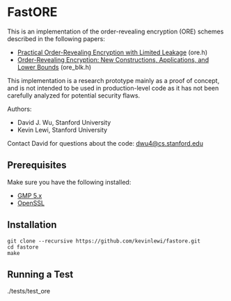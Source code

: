 # FastORE

This is an implementation of the order-revealing encryption (ORE) schemes
described in the following papers:
  * [Practical Order-Revealing Encryption with Limited Leakage](https://eprint.iacr.org/2015/1125.pdf) (ore.h)
  * [Order-Revealing Encryption: New Constructions, Applications, and Lower Bounds](http://eprint.iacr.org/2016/612.pdf) (ore_blk.h)

This implementation is a research prototype mainly as a proof of concept, and is
not intended to be used in production-level code as it has not been carefully
analyzed for potential security flaws.

Authors:
 * David J. Wu, Stanford University
 * Kevin Lewi, Stanford University

Contact David for questions about the code:
  dwu4@cs.stanford.edu

## Prerequisites ##

Make sure you have the following installed:
 * [GMP 5.x](http://gmplib.org/)
 * [OpenSSL](http://www.openssl.org/source/)

## Installation ##

    git clone --recursive https://github.com/kevinlewi/fastore.git
    cd fastore
    make

## Running a Test ##

  ./tests/test_ore
